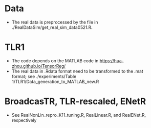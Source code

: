 # Data
- The real data is preprocessed by the file in ./RealDataSim/get_real_sim_data0521.R.

# TLR1
- The code depends on the MATLAB code in https://hua-zhou.github.io/TensorReg/
- The real data in .Rdata format need to be transformed to the .mat format; see ./experiments/Table 1/TLR1/Data_generation_to_MATLAB_new.R


# BroadcasTR, TLR-rescaled, ENetR
- See RealNonLin_repro_K11_tuning.R, RealLinear.R, and RealENet.R, respectively


 


